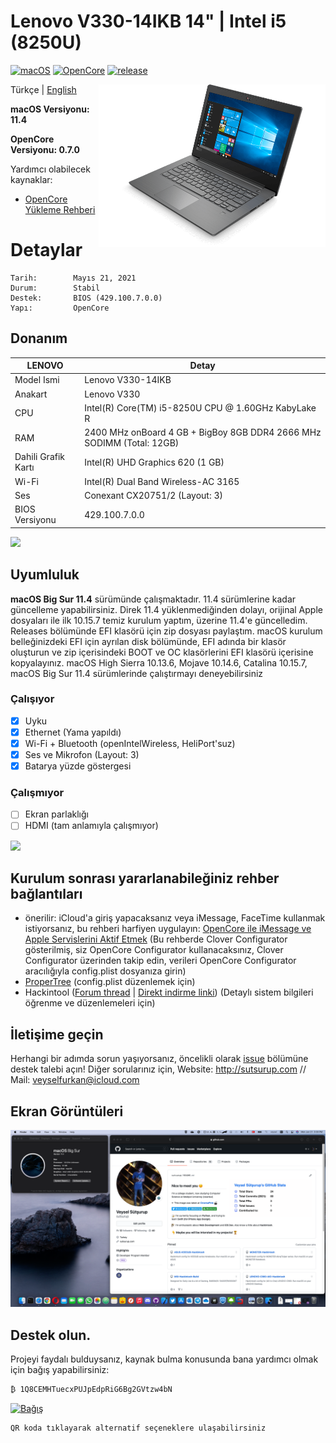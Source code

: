 # Lenovo V330-14IKB 14" | Intel i5 (8250U)

[![macOS](https://img.shields.io/badge/macOS-11.4-orange)](https://www.apple.com/tr/macos/big-sur/)
[![OpenCore](https://img.shields.io/badge/OpenCore-0.7.0-9cf)](https://github.com/acidanthera/OpenCorePkg)
[![release](https://img.shields.io/badge/indir-son%20sürüm-blue.svg)](https://github.com/sutsurup/Lenovo-V330-Hackintosh/releases)

<img align="right" src="Images/Lenovo-V330.png" alt="Lenovo" height="260" width="363">

Türkçe | [English](https://github.com/sutsurup/ASUS-K555UB-Hackintosh/blob/master/README_EN.md)

**macOS Versiyonu: 11.4**

**OpenCore Versiyonu: 0.7.0**

Yardımcı olabilecek kaynaklar: 

- [OpenCore Yükleme Rehberi](https://dortania.github.io/OpenCore-Install-Guide)


# Detaylar

    Tarih:        Mayıs 21, 2021
    Durum:        Stabil
    Destek:       BIOS (429.100.7.0.0)
    Yapı:         OpenCore

## Donanım

| **LENOVO** | Detay                                                  |
| ------------------- | ------------------------------------------- |
| Model Ismi      | Lenovo V330-14IKB      |
| Anakart           | 	Lenovo V330     |
| CPU              | Intel(R) Core(TM) i5-8250U CPU @ 1.60GHz KabyLake R              |
| RAM           | 2400 MHz onBoard 4 GB + BigBoy 8GB DDR4 2666 MHz SODIMM (Total: 12GB)   |
| Dahili Grafik Kartı | Intel(R) UHD Graphics 620 (1 GB)                    |
| Wi-Fi | Intel(R) Dual Band Wireless-AC 3165                |
| Ses       | Conexant CX20751/2 (Layout: 3)                        |
| BIOS Versiyonu      | 429.100.7.0.0                   |

![](Screenshots/info.png)

## Uyumluluk
**macOS Big Sur 11.4** sürümünde çalışmaktadır. 11.4 sürümlerine kadar güncelleme yapabilirsiniz.
Direk 11.4 yüklenmediğinden dolayı, orijinal Apple dosyaları ile ilk 10.15.7 temiz kurulum yaptım, üzerine 11.4'e güncelledim.
Releases bölümünde EFI klasörü için zip dosyası paylaştım. macOS kurulum belleğinizdeki EFI için ayrılan disk bölümünde, EFI adında bir klasör oluşturun ve zip içerisindeki BOOT ve OC klasörlerini EFI klasörü içerisine kopyalayınız.
macOS High Sierra 10.13.6, Mojave 10.14.6, Catalina 10.15.7, macOS Big Sur 11.4 sürümlerinde çalıştırmayı deneyebilirsiniz

### Çalışıyor

- [x] Uyku
- [x] Ethernet (Yama yapıldı)
- [x] Wi-Fi + Bluetooth (openIntelWireless, HeliPort'suz)
- [x] Ses ve Mikrofon (Layout: 3)
- [x] Batarya yüzde göstergesi

### Çalışmıyor
- [ ] Ekran parlaklığı
- [ ] HDMI (tam anlamıyla çalışmıyor)

![](Screenshots/update.png)

## Kurulum sonrası yararlanabileğiniz rehber bağlantıları
* önerilir: iCloud'a giriş yapacaksanız veya iMessage, FaceTime kullanmak istiyorsanız, bu rehberi harfiyen uygulayın: [OpenCore ile iMessage ve Apple Servislerini Aktif Etmek](https://osxinfo.net/konu/opencore-ile-imessage-ve-apple-servislerini-aktif-etmek.16297/) (Bu rehberde Clover Configurator gösterilmiş, siz OpenCore Configurator kullanacaksınız, Clover Configurator üzerinden takip edin, verileri OpenCore Configurator aracılığıyla config.plist dosyanıza girin)
* [ProperTree](https://osxinfo.net/konu/propertree-opencore-bootloader-icin-config-duzenleyici.12919/) (config.plist düzenlemek için)
* Hackintool ([Forum thread](https://www.insanelymac.com/forum/topic/335018-hackintool-v286/) | [Direkt indirme linki](http://headsoft.com.au/download/mac/Hackintool.zip)) (Detaylı sistem bilgileri öğrenme ve düzenlemeleri için)

## İletişime geçin
Herhangi bir adımda sorun yaşıyorsanız, öncelikli olarak [issue](https://github.com/sutsurup/Lenovo-V330-Hackintosh/issues) bölümüne destek talebi açın! Diğer sorularınız için, Website: http://sutsurup.com // Mail: [veyselfurkan@icloud.com](mailto:veyselfurkan@icloud.com)

## Ekran Görüntüleri
![](Screenshots/BigSur.png)

</details>

## Destek olun.
Projeyi faydalı bulduysanız, kaynak bulma konusunda bana yardımcı olmak için bağış yapabilirsiniz:
```
₿ 1Q8CEMHTuecxPUJpEdpRiG6Bg2GVtzw4bN
``` 
<a href='https://github.com/sutsurup/sutsurup/blob/main/Donate.md'><img alt='Bağış' src='https://github.com/sutsurup/MSI-Hackintosh-Build/blob/main/Images/donate.png?raw=true' height='360px' width='375px'/></a>
```
QR koda tıklayarak alternatif seçeneklere ulaşabilirsiniz
``` 
